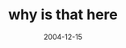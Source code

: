 ---
layout: base.njk
title : 'why is that here' 
view_title : 'why is that here' 
year : '2004' 
date : '2004-12-15' 
img_file : '/drawing/whyisthathere.png' 
html_file : 'whyisthathere' 
next_html : 'thisisjustforme.html' 
year_order : '243' 
permalink : "title/{{html_file}}.html"
---
